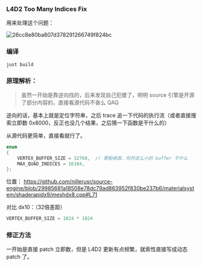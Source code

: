 ### L4D2 Too Many Indices Fix

用来处理这个问题：

![26cc8e80ba807d378291266749f824bc](https://github.com/user-attachments/assets/9a6aed1c-ef76-43a0-b9bb-dd357f0b9261)


### 编译
```
just build
```

### 原理解析：

> 虽然一开始是靠逆向找的，后来发现自己犯傻了，明明 source 引擎是开源了部分内容的，直接看源代码不香么 QAQ

逆向的话，基本上就是定位字符串，之后 trace 追一下代码的执行流（或者直接搜索立即数 0x8000，反正也没几个结果，之后猜一下函数是干什么的）



从源代码更简单，直接看就行了。

```c++
enum
{
	VERTEX_BUFFER_SIZE = 32768,  // 罪魁祸首，你开这么小的 buffer 干什么
	MAX_QUAD_INDICES = 16384,
};
```

位置： https://github.com/nillerusr/source-engine/blob/29985681a18508e78dc79ad863952f830be237b6/materialsystem/shaderapidx9/meshdx8.cpp#L71



对比 dx10：（32倍差距）

```c++
VERTEX_BUFFER_SIZE = 1024 * 1024
```


### 修正方法

一开始是直接 patch 立即数，但是 L4D2 更新有点频繁，就索性直接写成动态 patch 了。
